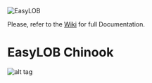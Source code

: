 ![EasyLOB](https://github.com/EasyLOB/EasyLOB-1/wiki/Media/EasyLOB.Blue.512.121.png)

Please, refer to the [Wiki](https://github.com/EasyLOB/EasyLOB/wiki) for full Documentation.

# EasyLOB Chinook

![alt tag](https://github.com/EasyLOB/EasyLOB/wiki/Media/Solution.Chinook.png)
